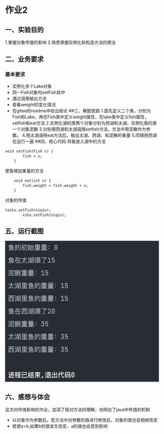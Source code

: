 # 作业2
## 一、实验目的
1.掌握对象传值的影响
2.熟悉掌握实例化和构造方法的用法
## 二、业务要求
### 基本要求
* 实例化多个Lake对象
* 同一Fish对象均setFish其中
* 通过调用输出方法
* 查看weight的变化情况
* 在gitee的readme中给出结论
##三、解题思路
1.首先定义二个类，分别为Fish和Lake，再在Fish类中定义weight属性，在lake类中定义fish属性，setfish和eat方法
2.实例化湖的类两个对象分别为西湖和太湖，实例化鱼的类一个对象泥鳅
3.分别用西湖和太湖调用setfish方法，方法中用泥鳅作为参数。
4.用太湖调用eat方法后，输出太湖、西湖、和泥鳅的重量
5.同理用西湖在运行一遍
##四、核心代码
将鱼放入湖中的方法
```
void setFish(Fish s) {
        fish = s;
    }
```
使鱼增加重量的方法
```
    void eat(int n) {
        fish.weight = fish.weight + n;
    }
```
对象的传值
```
taihu.setFish(niqiu);
        xihu.setFish(niqiu);
```
## 五、运行截图
![截图](https://github.com/TakiSakura/zuoye2/blob/460651cae412437f8c2cacae3e1ff4779a0154ab/%E6%88%AA%E5%B1%8F2021-11-01%20%E4%B8%8A%E5%8D%8812.30.07.png)
## 六、感想与体会
这次对传值影响的作业，加深了我对方法的理解，也明白了java中传值的机制
* 以对象作为参数后，若方法中对参数的值进行修改后，对象的值也会相继改变
* 若使a=b,如果b的值发生改变，a的值也会受到影响
